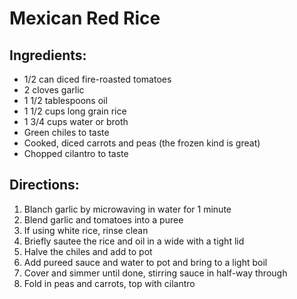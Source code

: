 # Mexican Red Rice

## Ingredients:

* 1/2 can diced fire-roasted tomatoes
* 2 cloves garlic    
* 1 1/2 tablespoons oil
* 1 1/2 cups long grain rice
* 1 3/4 cups water or broth
* Green chiles to taste
* Cooked, diced carrots and peas (the frozen kind is great)
* Chopped cilantro to taste

## Directions:

1. Blanch garlic by microwaving in water for 1 minute
1. Blend garlic and tomatoes into a puree
1. If using white rice, rinse clean
1. Briefly sautee the rice and oil in a wide with a tight lid
1. Halve the chiles and add to pot
1. Add pureed sauce and water to pot and bring to a light boil
1. Cover and simmer until done, stirring sauce in half-way through
1. Fold in peas and carrots, top with cilantro
